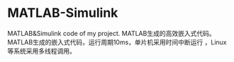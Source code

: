 # MATLAB-Simulink
MATLAB&amp;Simulink code of my project.
MATLAB生成的高效嵌入式代码。
  MATLAB生成的嵌入式代码，运行周期10ms，单片机采用时间中断运行 ，Linux等系统采用多线程调用。
